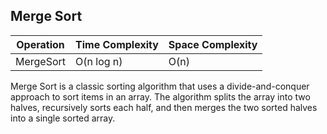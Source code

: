 ## Merge Sort

| Operation     | Time Complexity | Space Complexity |
|---------------|-----------------|----------------- |
| MergeSort     | O(n log n)      | O(n)             |


Merge Sort is a classic sorting algorithm that uses a divide-and-conquer approach to sort items in an array. The algorithm splits the array into two halves, recursively sorts each half, and then merges the two sorted halves into a single sorted array.